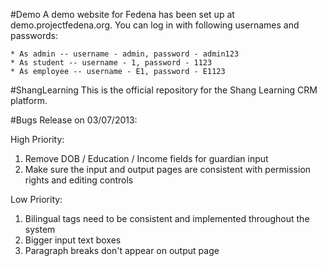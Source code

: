 #Demo
A demo website for Fedena has been set up at demo.projectfedena.org. You can log in with following usernames and passwords:

    * As admin -- username - admin, password - admin123
    * As student -- username - 1, password - 1123
    * As employee -- username - E1, password - E1123

#ShangLearning
This is the official repository for the Shang Learning CRM platform.

#Bugs
Release on 03/07/2013:

High Priority:

1. Remove DOB / Education / Income fields for guardian input
2. Make sure the input and output pages are consistent with permission rights and editing controls

Low Priority:

1. Bilingual tags need to be consistent and implemented throughout the system
2. Bigger input text boxes
3. Paragraph breaks don't appear on output page

